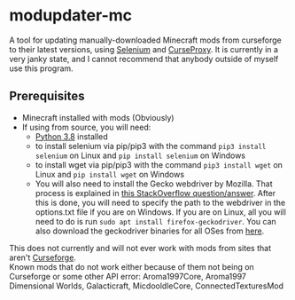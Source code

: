 # modupdater-mc

A tool for updating manually-downloaded Minecraft mods from curseforge to their latest versions, using [Selenium](https://selenium.dev) and [CurseProxy](https://github.com/NikkyAI/CurseProxy). It is currently in a very janky state, and I cannot recommend that anybody outside of myself use this program.

## Prerequisites
- Minecraft installed with mods (Obviously)
- If using from source, you will need:
  - [Python 3.8](https://python.org) installed  
  - to install selenium via pip/pip3 with the command ```pip3 install selenium``` on Linux and ```pip install selenium``` on Windows
  - to install wget via pip/pip3 with the command ```pip3 install wget``` on Linux and ```pip install wget``` on Windows
  - You will also need to install the Gecko webdriver by Mozilla. That process is explained in [this StackOverflow question/answer](https://stackoverflow.com/questions/41190989/how-do-i-install-geckodriver). After this is done, you will need to specify the path to the webdriver in the options.txt file if you are on Windows. If you are on Linux, all you will need to do is run ```sudo apt install firefox-geckodriver```. You can also download the geckodriver binaries for all OSes from [here](https://github.com/mozilla/geckodriver/releases).
  
This does not currently and will not ever work with mods from sites that aren't [Curseforge](https://www.curseforge.com/minecraft/mc-mods/).    
Known mods that do not work either because of them not being on Curseforge or some other API error: Aroma1997Core, Aroma1997 Dimensional Worlds, Galacticraft, MicdooldleCore, ConnectedTexturesMod
